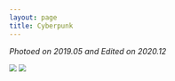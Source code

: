```yaml
---
layout: page
title: Cyberpunk
---
```


*Photoed on 2019.05 and Edited on 2020.12*


<img src="https://ruifmaxx.github.io//images/qinghuangdao/A.jpg" style="zoom:80%" />
<img src="https://ruifmaxx.github.io//images/qinghuangdao/B.jpg" style="zoom:80%" />






